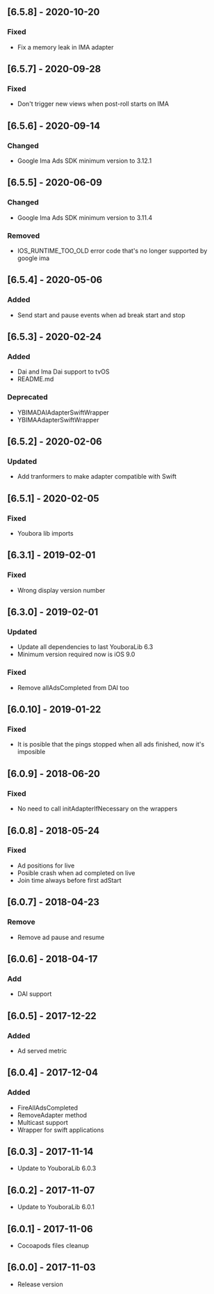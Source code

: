 ## [6.5.8] - 2020-10-20
### Fixed
- Fix a memory leak in IMA adapter
## [6.5.7] - 2020-09-28
### Fixed
- Don't trigger new views when post-roll starts on IMA
## [6.5.6] - 2020-09-14
### Changed
- Google Ima Ads SDK minimum version to 3.12.1
## [6.5.5] - 2020-06-09
### Changed
- Google Ima Ads SDK minimum version to 3.11.4
### Removed
- IOS_RUNTIME_TOO_OLD error code that's no longer supported by google ima
## [6.5.4] - 2020-05-06
### Added
- Send start and pause events when ad break start and stop
## [6.5.3] - 2020-02-24
### Added
- Dai and Ima Dai support to tvOS
- README.md
### Deprecated
- YBIMADAIAdapterSwiftWrapper
- YBIMAAdapterSwiftWrapper
## [6.5.2] - 2020-02-06
### Updated
- Add tranformers to make adapter compatible with Swift
## [6.5.1] - 2020-02-05
### Fixed
- Youbora lib imports
## [6.3.1] - 2019-02-01
### Fixed
- Wrong display version number

## [6.3.0] - 2019-02-01
### Updated
- Update all dependencies to last YouboraLib 6.3
- Minimum version required now is iOS 9.0
### Fixed
- Remove allAdsCompleted from DAI too

## [6.0.10] - 2019-01-22
### Fixed
- It is posible that the pings stopped when all ads finished, now it's imposible

## [6.0.9] - 2018-06-20
### Fixed
- No need to call initAdapterIfNecessary on the wrappers

## [6.0.8] - 2018-05-24
### Fixed
- Ad positions for live
- Posible crash when ad completed on live
- Join time always before first adStart

## [6.0.7] - 2018-04-23
### Remove
- Remove ad pause and resume

## [6.0.6] - 2018-04-17
### Add
- DAI support

## [6.0.5] - 2017-12-22
### Added
- Ad served metric

## [6.0.4] - 2017-12-04
### Added
- FireAllAdsCompleted
- RemoveAdapter method
- Multicast support
- Wrapper for swift applications

## [6.0.3] - 2017-11-14
 - Update to YouboraLib 6.0.3
 
## [6.0.2] - 2017-11-07
- Update to YouboraLib 6.0.1
 
## [6.0.1] - 2017-11-06
- Cocoapods files cleanup

## [6.0.0] - 2017-11-03
- Release version
